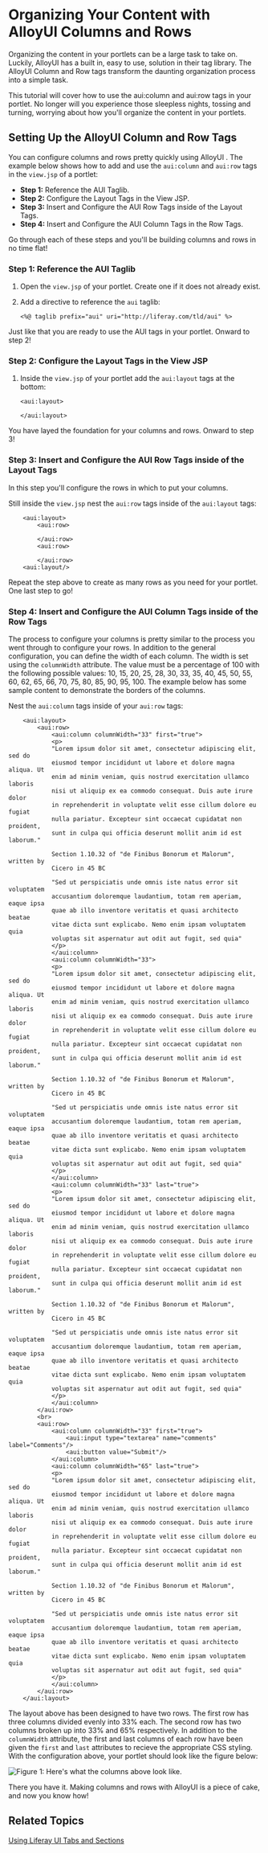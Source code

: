 # Organizing Your Content with AlloyUI Columns and Rows 

Organizing the content in your portlets can be a large task to take on. Luckily,
AlloyUI has a built in, easy to use, solution in their tag library. The AlloyUI
Column and Row tags transform the daunting organization process into a simple 
task.

This tutorial will cover how to use the aui:column and aui:row tags in your 
portlet. No longer will you experience those sleepless nights, tossing and 
turning, worrying about how you'll organize the content in your portlets.

## Setting Up the AlloyUI Column and Row Tags

You can configure columns and rows pretty quickly using AlloyUI . The example 
below shows how to add and use the `aui:column` and `aui:row` tags in the 
`view.jsp` of a portlet:

- **Step 1:** Reference the AUI Taglib.
- **Step 2:** Configure the Layout Tags in the View JSP.
- **Step 3:** Insert and Configure the AUI Row Tags inside of the Layout Tags.
- **Step 4:** Insert and Configure the AUI Column Tags in the Row Tags.
 	
Go through each of these steps and you'll be building columns and rows in no
time flat!

### Step 1: Reference the AUI Taglib

1.  Open the `view.jsp` of your portlet. Create one if it does not already 
exist.

2.  Add a directive to reference the `aui` taglib:

        <%@ taglib prefix="aui" uri="http://liferay.com/tld/aui" %>

Just like that you are ready to use the AUI tags in your portlet. Onward to step
2!

### Step 2: Configure the Layout Tags in the View JSP

1.  Inside the `view.jsp` of your portlet add the `aui:layout` tags at the 
bottom:

        <aui:layout>

        </aui:layout>

You have layed the foundation for your columns and rows. Onward to step 3!

### Step 3: Insert and Configure the AUI Row Tags inside of the Layout Tags

In this step you'll configure the rows in which to put your columns.

Still inside the `view.jsp` nest the `aui:row` tags inside of the 
`aui:layout` tags:

        <aui:layout>
        	<aui:row>
        	
        	</aui:row>
        	<aui:row>
        	
        	</aui:row>
        <aui:layout/>
        
Repeat the step above to create as many rows as you need for your portlet. One
last step to go!

### Step 4: Insert and Configure the AUI Column Tags inside of the Row Tags

The process to configure your columns is pretty similar to the process you went
through to configure your rows. In addition to the general configuration, you
can define the width of each column. The width is set using the `columnWidth`
attribute. The value must be a percentage of 100 with the following possible 
values: 10, 15, 20, 25, 28, 30, 33, 35, 40, 45, 50, 55, 60, 62, 65, 66, 70, 75, 
80, 85, 90, 95, 100. The example below has some sample content to demonstrate 
the borders of the columns.

Nest the `aui:column` tags inside of your `aui:row` tags:

        <aui:layout>
        	<aui:row>
        		<aui:column columnWidth="33" first="true">
        		<p>
        		"Lorem ipsum dolor sit amet, consectetur adipiscing elit, sed do 
        		eiusmod tempor incididunt ut labore et dolore magna aliqua. Ut 
        		enim ad minim veniam, quis nostrud exercitation ullamco laboris 
        		nisi ut aliquip ex ea commodo consequat. Duis aute irure dolor 
        		in reprehenderit in voluptate velit esse cillum dolore eu fugiat 
        		nulla pariatur. Excepteur sint occaecat cupidatat non proident, 
        		sunt in culpa qui officia deserunt mollit anim id est laborum."

        		Section 1.10.32 of "de Finibus Bonorum et Malorum", written by 
        		Cicero in 45 BC

        		"Sed ut perspiciatis unde omnis iste natus error sit voluptatem 
        		accusantium doloremque laudantium, totam rem aperiam, eaque ipsa 
        		quae ab illo inventore veritatis et quasi architecto beatae 
        		vitae dicta sunt explicabo. Nemo enim ipsam voluptatem quia 
        		voluptas sit aspernatur aut odit aut fugit, sed quia"
        		</p>
        		</aui:column>
        		<aui:column columnWidth="33">
        		<p>
        		"Lorem ipsum dolor sit amet, consectetur adipiscing elit, sed do 
        		eiusmod tempor incididunt ut labore et dolore magna aliqua. Ut 
        		enim ad minim veniam, quis nostrud exercitation ullamco laboris 
        		nisi ut aliquip ex ea commodo consequat. Duis aute irure dolor 
        		in reprehenderit in voluptate velit esse cillum dolore eu fugiat 
        		nulla pariatur. Excepteur sint occaecat cupidatat non proident, 
        		sunt in culpa qui officia deserunt mollit anim id est laborum."

        		Section 1.10.32 of "de Finibus Bonorum et Malorum", written by 
        		Cicero in 45 BC

        		"Sed ut perspiciatis unde omnis iste natus error sit voluptatem 
        		accusantium doloremque laudantium, totam rem aperiam, eaque ipsa 
        		quae ab illo inventore veritatis et quasi architecto beatae 
        		vitae dicta sunt explicabo. Nemo enim ipsam voluptatem quia 
        		voluptas sit aspernatur aut odit aut fugit, sed quia"
        		</p>
        		</aui:column>
        		<aui:column columnWidth="33" last="true">
        		<p>
        		"Lorem ipsum dolor sit amet, consectetur adipiscing elit, sed do 
        		eiusmod tempor incididunt ut labore et dolore magna aliqua. Ut 
        		enim ad minim veniam, quis nostrud exercitation ullamco laboris 
        		nisi ut aliquip ex ea commodo consequat. Duis aute irure dolor 
        		in reprehenderit in voluptate velit esse cillum dolore eu fugiat 
        		nulla pariatur. Excepteur sint occaecat cupidatat non proident, 
        		sunt in culpa qui officia deserunt mollit anim id est laborum."

        		Section 1.10.32 of "de Finibus Bonorum et Malorum", written by 
        		Cicero in 45 BC

        		"Sed ut perspiciatis unde omnis iste natus error sit voluptatem 
        		accusantium doloremque laudantium, totam rem aperiam, eaque ipsa 
        		quae ab illo inventore veritatis et quasi architecto beatae 
        		vitae dicta sunt explicabo. Nemo enim ipsam voluptatem quia 
        		voluptas sit aspernatur aut odit aut fugit, sed quia"
        		</p>
        		</aui:column>
        	</aui:row>
        	<br>
        	<aui:row>
        	    <aui:column columnWidth="33" first="true">
        		    <aui:input type="textarea" name="comments" label="Comments"/>
        	        <aui:button value="Submit"/>
        		</aui:column>
        		<aui:column columnWidth="65" last="true">
        		<p>
        		"Lorem ipsum dolor sit amet, consectetur adipiscing elit, sed do 
        		eiusmod tempor incididunt ut labore et dolore magna aliqua. Ut 
        		enim ad minim veniam, quis nostrud exercitation ullamco laboris 
        		nisi ut aliquip ex ea commodo consequat. Duis aute irure dolor 
        		in reprehenderit in voluptate velit esse cillum dolore eu fugiat 
        		nulla pariatur. Excepteur sint occaecat cupidatat non proident, 
        		sunt in culpa qui officia deserunt mollit anim id est laborum."

        		Section 1.10.32 of "de Finibus Bonorum et Malorum", written by 
        		Cicero in 45 BC

        		"Sed ut perspiciatis unde omnis iste natus error sit voluptatem 
        		accusantium doloremque laudantium, totam rem aperiam, eaque ipsa 
        		quae ab illo inventore veritatis et quasi architecto beatae 
        		vitae dicta sunt explicabo. Nemo enim ipsam voluptatem quia 
        		voluptas sit aspernatur aut odit aut fugit, sed quia"
        		</p>
        		</aui:column>
        	</aui:row>
        </aui:layout>
        
The layout above has been designed to have two rows. The first row has three
columns divided evenly into 33% each. The second row has two columns broken up
into 33% and 65% respectively. In addition to the `columnWidth` attribute, the
first and last columns of each row have been given the `first` and `last` 
attributes to recieve the appropriate CSS styling. With the configuration above,
your portlet should look like the figure below:

![Figure 1: Here's what the columns above look like.](../../images/columns-01.png)

There you have it. Making columns and rows with AlloyUI is a piece of cake, and
now you know how!

## Related Topics

 [Using Liferay UI Tabs and Sections](http://dev.liferay.com/tutorials/-/knowledge_base/using-liferay-ui-tabs-and-sections)
